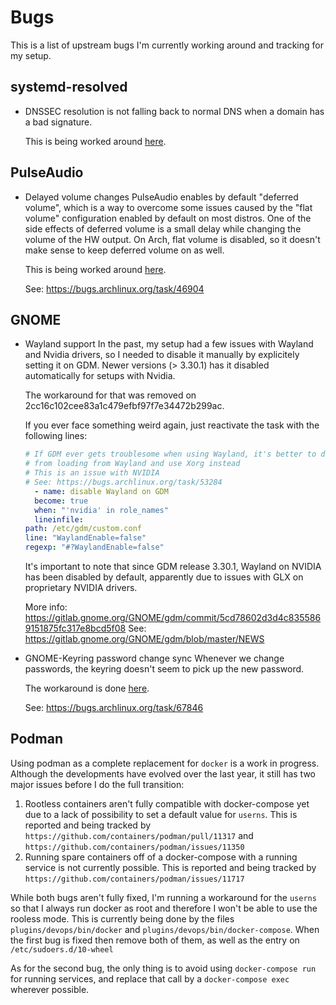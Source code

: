 # Bugs

This is a list of upstream bugs I'm currently working around and tracking for my setup.

## systemd-resolved

* DNSSEC resolution is not falling back to normal DNS when a domain has a bad signature.

  This is being worked around [here](ansible/roles/base-arch/tasks/disable_resolved_dnssec.yml).

## PulseAudio

* Delayed volume changes
  PulseAudio enables by default "deferred volume", which is a way to overcome some issues caused by
  the "flat volume" configuration enabled by default on most distros.
  One of the side effects of deferred volume is a small delay while changing the volume of the HW
  output. On Arch, flat volume is disabled, so it doesn't make sense to keep deferred volume on as
  well.

  This is being worked around [here](ansible/roles/base-arch/tasks/fix_delayed_volume.yml).
 
  See: https://bugs.archlinux.org/task/46904

## GNOME

* Wayland support
  In the past, my setup had a few issues with Wayland and Nvidia drivers, so I
  needed to disable it manually by explicitely setting it on GDM. Newer
  versions (> 3.30.1) has it disabled automatically for setups with Nvidia.

  The workaround for that was removed on 2cc16c102cee83a1c479efbf97f7e34472b299ac.

  If you ever face something weird again, just reactivate the task with the 
  following lines:

  ```yaml
  # If GDM ever gets troublesome when using Wayland, it's better to disable it
  # from loading from Wayland and use Xorg instead
  # This is an issue with NVIDIA
  # See: https://bugs.archlinux.org/task/53284
    - name: disable Wayland on GDM
    become: true
    when: "'nvidia' in role_names"
    lineinfile:
  path: /etc/gdm/custom.conf
  line: "WaylandEnable=false"
  regexp: "#?WaylandEnable=false"
  ```

  It's important to note that since GDM release 3.30.1, Wayland on NVIDIA has been disabled by
  default, apparently due to issues with GLX on proprietary NVIDIA drivers.

  More info: https://gitlab.gnome.org/GNOME/gdm/commit/5cd78602d3d4c8355869151875fc317e8bcd5f08
  See: https://gitlab.gnome.org/GNOME/gdm/blob/master/NEWS

* GNOME-Keyring password change sync
  Whenever we change passwords, the keyring doesn't seem to pick up the new password.

  The workaround is done [here](ansible/roles/gnome/tasks/configure_gnome.yml).

  See: https://bugs.archlinux.org/task/67846

## Podman

Using podman as a complete replacement for `docker` is a work in progress. Although the developments
have evolved over the last year, it still has two major issues before I do the full transition:

1. Rootless containers aren't fully compatible with docker-compose yet due to a lack of possibility
   to set a default value for `userns`. This is reported and being tracked by
   `https://github.com/containers/podman/pull/11317` and `https://github.com/containers/podman/issues/11350`
2. Running spare containers off of a docker-compose with a running service is not currently
   possible. This is reported and being tracked by `https://github.com/containers/podman/issues/11717`

While both bugs aren't fully fixed, I'm running a workaround for the `userns` so that I always run
docker as root and therefore I won't be able to use the rooless mode. This is currently being done
by the files `plugins/devops/bin/docker` and `plugins/devops/bin/docker-compose`. When the first bug
is fixed then remove both of them, as well as the entry on `/etc/sudoers.d/10-wheel`

As for the second bug, the only thing is to avoid using `docker-compose run` for running services,
and replace that call by a `docker-compose exec` wherever possible.
